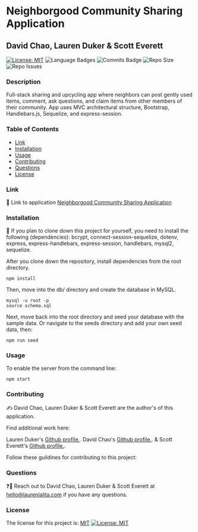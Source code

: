 # Neighborgood Community Sharing Application
## David Chao, Lauren Duker & Scott Everett
[![License: MIT](https://img.shields.io/badge/License-MIT-yellow?style=for-the-badge&logo=appveyor)](https://opensource.org/licenses/MIT) ![Language Badges](https://img.shields.io/github/languages/top/laurenDarrimon/community-share?style=for-the-badge&logo=appveyor) ![Commits Badge](https://img.shields.io/github/last-commit/laurenDarrimon/community-share?style=for-the-badge&logo=appveyor) ![Repo Size](https://img.shields.io/github/repo-size/laurenDarrimon/community-share?style=for-the-badge&logo=appveyor) ![Repo Issues](https://img.shields.io/github/issues/laurenDarrimon/community-share?style=for-the-badge&logo=appveyor)
    
### Description
Full-stack sharing and upcycling app where neighbors can post gently used items, comment, ask questions, and claim items from other members of their community. App uses MVC architectural structure, Bootstrap, Handlebars.js, Sequelize, and express-session.

### Table of Contents

* [Link](#link)
* [Installation](#installation)
* [Usage](#usage)
* [Contributing](#contributing)
* [Questions](#questions)
* [License](#license)


### Link 
🔗 
Link to application [Neighborgood Community Sharing Application](https://hidden-forest-09542.herokuapp.com/)


### Installation
🔧
If you plan to clone down this project for yourself, you need to install the following (dependencies): 
bcrypt, connect-session-sequelize, dotenv, express, express-handlebars, express-session, handlebars, mysql2, sequelize. 

After you clone down the repository, install dependencies from the root directory. 

~~~
npm install 
~~~

Then, move into the db/ directory and create the database in MySQL. 
~~~
mysql -u root -p
source schema.sql
~~~

Next, move back into the root directory and seed your database with the sample data. Or navigate to the seeds directory and add your own seed data, then: 
~~~
npm run seed
~~~


### Usage 
To enable the server from the command line: 

~~~
npm start
~~~


### Contributing 
✍️ 
David Chao, Lauren Duker & Scott Everett are the author's of this application. 

Find additional work here: 

Lauren Duker's  [Github profile.](http://github.com/laurenDarrimon).
David Chao's  [Github profile.](https://github.com/DazedChou).
& Scott Everett's [Github profile.](https://github.com/scottybuoy).

Follow these guildines for contributing to this project: 


### Questions
❓💌
Reach out to David Chao, Lauren Duker & Scott Everett at hello@laurenlalita.com if you have any questions. 

### License
The license for this project is: [MIT](https://opensource.org/licenses/MIT)
[![License: MIT](https://img.shields.io/badge/License-MIT-yellow?style=for-the-badge&logo=appveyor)](https://opensource.org/licenses/MIT)